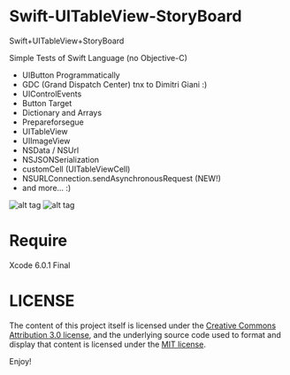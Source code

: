 Swift-UITableView-StoryBoard
============================

Swift+UITableView+StoryBoard

Simple Tests of Swift Language (no Objective-C)

+ UIButton Programmatically
+ GDC (Grand Dispatch Center) tnx to Dimitri Giani :)
+ UIControlEvents
+ Button Target
+ Dictionary and Arrays
+ Prepareforsegue
+ UITableView
+ UIImageView
+ NSData / NSUrl
+ NSJSONSerialization
+ customCell (UITableViewCell)
+ NSURLConnection.sendAsynchronousRequest (NEW!)
+ and more... :)


![alt tag](http://www.radicadesign.com/swift_screen1.png)
![alt tag](http://www.radicadesign.com/swift_screen2.png)

<h1>Require</h1>
Xcode 6.0.1 Final

<h1>LICENSE</h1>
The content of this project itself is licensed under the
<a href="http://creativecommons.org/licenses/by/3.0/us/deed.en_US">Creative Commons Attribution 3.0 license</a>,
and the underlying source code used to format and display that content
is licensed under the <a href="http://opensource.org/licenses/mit-license.php">MIT license</a>.

Enjoy!
